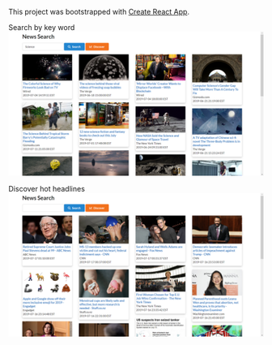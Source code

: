 This project was bootstrapped with [Create React App](https://github.com/facebook/create-react-app).

Search by key word
![Search by key word](public/screenshot1.png)


Discover hot headlines
![Discover hot headlines](public/screenshot2.png)
